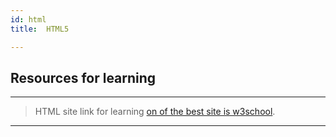 ```yaml
---
id: html
title:  HTML5 

---
```


## Resources for learning
---
> HTML site link for learning [on of the best site is w3school](https://www.w3schools.com/html/default.asp).

---